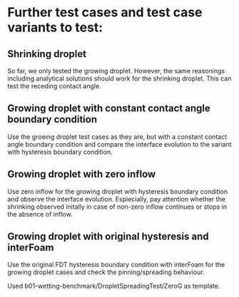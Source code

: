 # Further test cases and test case variants to test:

## Shrinking droplet
So far, we only tested the growing droplet. However, the same reasonings including
analytical solutions should work for the shrinking droplet. This can test the
receding contact angle.

## Growing droplet with constant contact angle boundary condition
Use the groeing droplet test cases as they are, but with a constant contact
angle boundary condition and compare the interface evolution to the
variant with hysteresis boundary condition.

## Growing droplet with zero inflow
Use zero inflow for the growing droplet with hysteresis boundary condition
and observe the interface evolution. Espiecially, pay attention whether
the shrinking observed initally in case of non-zero inflow continues or
stops in the absence of inflow.

## Growing droplet with original hysteresis and interFoam
Use the original FDT hysteresis boundary condition with interFoam for the
growing droplet cases and check the pinning/spreading behaviour.

Used b01-wetting-benchmark/DropletSpreadingTest/ZeroG as template.

